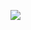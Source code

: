 ![](http://github-profile-summary-cards.vercel.app/api/cards/stats?username=linweiyuan&theme=dracula)
